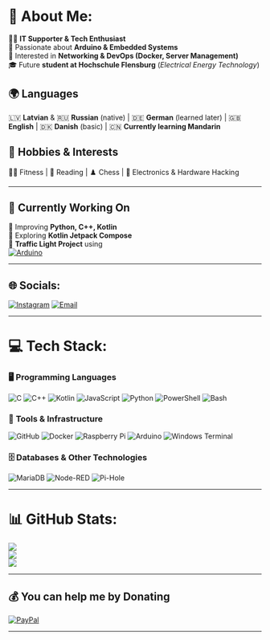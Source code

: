 # 💫 About Me:
👨‍💻 **IT Supporter & Tech Enthusiast**  
🔌 Passionate about **Arduino & Embedded Systems**  
📡 Interested in **Networking & DevOps (Docker, Server Management)**  
🎓 Future **student at Hochschule Flensburg** (*Electrical Energy Technology*)  

## 🌍 **Languages**
🇱🇻 **Latvian** & 🇷🇺 **Russian** (native) | 🇩🇪 **German** (learned later) | 🇬🇧 **English** | 🇩🇰 **Danish** (basic) | 🇨🇳 **Currently learning Mandarin**  

## 🎯 **Hobbies & Interests**
🏋️‍♂️ Fitness | 📖 Reading | ♟️ Chess | 🔧 Electronics & Hardware Hacking  

---

## 🚀 **Currently Working On**
📌 Improving **Python, C++, Kotlin**  
📌 Exploring **Kotlin Jetpack Compose**  
📌 **Traffic Light Project** using  
[![Arduino](https://img.shields.io/badge/-Arduino-00979D?style=for-the-badge&logo=Arduino&logoColor=white)](https://www.arduino.cc/)  

---

## 🌐 **Socials:**
[![Instagram](https://img.shields.io/badge/Instagram-%23E4405F.svg?logo=Instagram&logoColor=white)](https://instagram.com/mr_ri4i) 
[![Email](https://img.shields.io/badge/Email-D14836?logo=gmail&logoColor=white)](mailto:ricardszuikovs@gmail.com)  

---

# 💻 Tech Stack:

### 🖥️ **Programming Languages**
![C](https://img.shields.io/badge/c-%2300599C.svg?style=for-the-badge&logo=c&logoColor=white) 
![C++](https://img.shields.io/badge/c++-%2300599C.svg?style=for-the-badge&logo=c%2B%2B&logoColor=white) 
![Kotlin](https://img.shields.io/badge/kotlin-%237F52FF.svg?style=for-the-badge&logo=kotlin&logoColor=white) 
![JavaScript](https://img.shields.io/badge/javascript-%23323330.svg?style=for-the-badge&logo=javascript&logoColor=%23F7DF1E) 
![Python](https://img.shields.io/badge/python-3670A0?style=for-the-badge&logo=python&logoColor=ffdd54) 
![PowerShell](https://img.shields.io/badge/PowerShell-%235391FE.svg?style=for-the-badge&logo=powershell&logoColor=white) 
![Bash](https://img.shields.io/badge/bash_script-%23121011.svg?style=for-the-badge&logo=gnu-bash&logoColor=white)  

### 🔧 **Tools & Infrastructure**
![GitHub](https://img.shields.io/badge/github-%23121011.svg?style=for-the-badge&logo=github&logoColor=white) 
![Docker](https://img.shields.io/badge/docker-%230db7ed.svg?style=for-the-badge&logo=docker&logoColor=white) 
![Raspberry Pi](https://img.shields.io/badge/-Raspberry_Pi-C51A4A?style=for-the-badge&logo=Raspberry-Pi) 
![Arduino](https://img.shields.io/badge/-Arduino-00979D?style=for-the-badge&logo=Arduino&logoColor=white) 
![Windows Terminal](https://img.shields.io/badge/Windows%20Terminal-%234D4D4D.svg?style=for-the-badge&logo=windows-terminal&logoColor=white)  

### 🗄️ **Databases & Other Technologies**
![MariaDB](https://img.shields.io/badge/MariaDB-003545?style=for-the-badge&logo=mariadb&logoColor=white) 
![Node-RED](https://img.shields.io/badge/Node--RED-%238F0000.svg?style=for-the-badge&logo=node-red&logoColor=white) 
![Pi-Hole](https://img.shields.io/badge/pihole-%2396060C.svg?style=for-the-badge&logo=pi-hole&logoColor=white)  

---

# 📊 GitHub Stats:
![](https://github-readme-stats.vercel.app/api?username=Ri4ards2006&theme=dark&hide_border=false&include_all_commits=true&count_private=true)<br/>
![](https://github-readme-streak-stats.herokuapp.com/?user=Ri4ards2006&theme=dark&hide_border=false)<br/>
![](https://github-readme-stats.vercel.app/api/top-langs/?username=Ri4ards2006&theme=dark&hide_border=false&include_all_commits=true&count_private=true&layout=compact)

---

## 💰 You can help me by Donating
[![PayPal](https://img.shields.io/badge/PayPal-00457C?style=for-the-badge&logo=paypal&logoColor=white)](https://paypal.me/@richardzuikov)  

--- 
